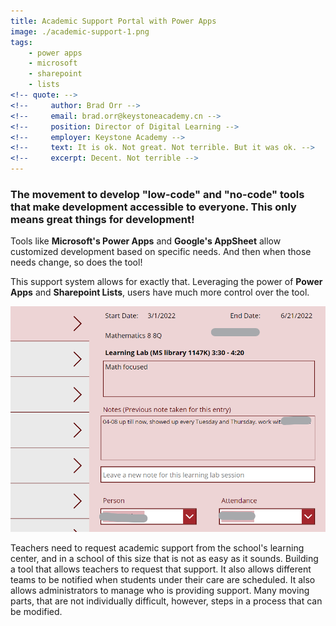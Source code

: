 ```yaml
---
title: Academic Support Portal with Power Apps
image: ./academic-support-1.png
tags:
    - power apps
    - microsoft
    - sharepoint
    - lists
<!-- quote: -->
<!--     author: Brad Orr -->
<!--     email: brad.orr@keystoneacademy.cn -->
<!--     position: Director of Digital Learning -->
<!--     employer: Keystone Academy -->
<!--     text: It is ok. Not great. Not terrible. But it was ok. -->
<!--     excerpt: Decent. Not terrible -->
---
```


### The movement to develop "low-code" and "no-code" tools that make development accessible to everyone. This only means great things for development!

Tools like **Microsoft's Power Apps** and **Google's AppSheet** allow customized development based on specific needs. And then when those needs change, so does the tool!

This support system allows for exactly that. Leveraging the power of **Power Apps** and **Sharepoint Lists**, users have much more control over the tool.

![Academic Support Image](./academic-support-2.png)

Teachers need to request academic support from the school's learning center, and in a school of this size that is not as easy as it sounds. Building a tool that allows teachers to request that support. It also allows different teams to be notified when students under their care are scheduled. It also allows administrators to manage who is providing support. Many moving parts, that are not individually difficult, however, steps in a process that can be modified.
